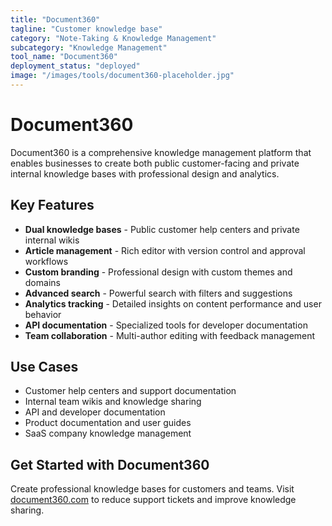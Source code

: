 ```yaml
---
title: "Document360"
tagline: "Customer knowledge base"
category: "Note-Taking & Knowledge Management"
subcategory: "Knowledge Management"
tool_name: "Document360"
deployment_status: "deployed"
image: "/images/tools/document360-placeholder.jpg"
---
```


# Document360

Document360 is a comprehensive knowledge management platform that enables businesses to create both public customer-facing and private internal knowledge bases with professional design and analytics.

## Key Features

- **Dual knowledge bases** - Public customer help centers and private internal wikis
- **Article management** - Rich editor with version control and approval workflows
- **Custom branding** - Professional design with custom themes and domains
- **Advanced search** - Powerful search with filters and suggestions
- **Analytics tracking** - Detailed insights on content performance and user behavior
- **API documentation** - Specialized tools for developer documentation
- **Team collaboration** - Multi-author editing with feedback management

## Use Cases

- Customer help centers and support documentation
- Internal team wikis and knowledge sharing
- API and developer documentation
- Product documentation and user guides
- SaaS company knowledge management

## Get Started with Document360

Create professional knowledge bases for customers and teams. Visit [document360.com](https://document360.com) to reduce support tickets and improve knowledge sharing.